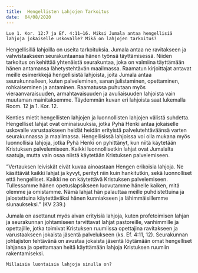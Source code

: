 ```yaml
---
title:  Hengellisten Lahjojen Tarkoitus
date:  04/08/2020
---
```


`Lue 1. Kor. 12:7 ja Ef. 4:11–16. Miksi Jumala antaa hengellisiä lahjoja jokaiselle uskovalle? Mikä on lahjojen tarkoitus?`

Hengellisillä lahjoilla on useita tarkoituksia. Jumala antaa ne ravitakseen ja vahvistaakseen seurakuntaansa hänen työnsä täyttämisessä. Niiden tarkoitus on kehittää yhtenäistä seurakuntaa, joka on valmiina täyttämään hänen antamansa lähetystehtävän maailmassa. Raamatun kirjoittajat antavat meille esimerkkejä hengellisistä lahjoista, joita Jumala antaa seurakunnalleen, kuten palveleminen, sanan julistaminen, opettaminen, rohkaiseminen ja antaminen. Raamatussa puhutaan myös vieraanvaraisuuden, armahtavaisuuden ja avu­liaisuuden lahjoista vain muutaman mainitaksemme. Täydemmän kuvan eri lahjoista saat lukemalla Room. 12 ja 1. Kor. 12.

Kenties mietit hengellisten lahjojen ja luonnollisten lahjojen välistä suhdetta. Hengelliset lahjat ovat ominaisuuksia, jotka Pyhä Henki antaa jokaiselle uskovalle varustaakseen heidät heidän erityistä palvelutehtäväänsä varten seurakunnassa ja maailmassa. Hengellisissä lahjoissa voi olla mukana myös luonnollisia lahjoja, jotka Pyhä Henki on pyhittänyt, kun niitä käytetään Kristuksen palvelemiseen. Kaikki luonnollisetkin lahjat ovat Jumalalta saatuja, mutta vain osaa niistä käytetään Kristuksen palvelemiseen.

”Vertauksen leiviskät eivät kuvaa ainoastaan Hengen erikoisia lahjoja. Ne käsittävät kaikki lahjat ja kyvyt, perityt niin kuin hankitutkin, sekä luonnolliset että hengelliset. Kaikki ne on käytettävä Kristuksen palvelemiseen. Tullessamme hänen opetuslapsikseen luovutamme hänelle kaiken, mitä olemme ja omistamme. Nämä lahjat hän palauttaa meille puhdistettuina ja jalostettuina käytettäväksi hänen kunniakseen ja lähimmäisillemme siunaukseksi.” (KV 239.)

Jumala on asettanut myös aivan erityisiä lahjoja, kuten profetoimisen lahjan ja seurakunnan johtamiseen tarvittavat lahjat pastoreille, vanhimmille ja opettajille, jotka toimivat Kristuksen ruumiissa opettajina ravitakseen ja varustaakseen jokaista jäsentä palvelukseen (ks. Ef. 4:11, 12). Seurakunnan johtajiston tehtävänä on avustaa jokaista jäsentä löytämään omat hengelliset lahjansa ja opettamaan heitä käyttämään lahjoja Kristuksen ruumiin rakentamiseksi.

`Millaisia luontaisia lahjoja sinulla on?`